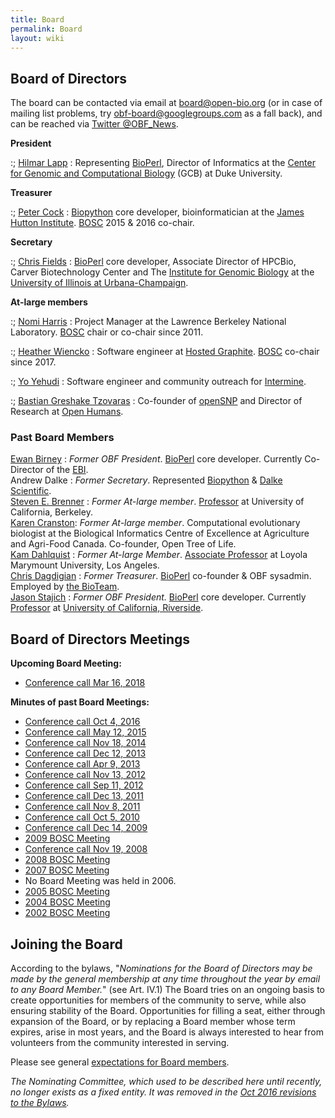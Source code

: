 ```yaml
---
title: Board
permalink: Board
layout: wiki
---
```


## Board of Directors

The board can be contacted via email at <board@open-bio.org> (or in case
of mailing list problems, try <obf-board@googlegroups.com> as a fall
back), and can be reached via [Twitter
@OBF_News](https://twitter.com/OBF_news).

**President**

:; [Hilmar Lapp](http://lappland.io/) : Representing
[BioPerl](https://bioperl.org "wikilink"), Director of Informatics at
the [Center for Genomic and Computational
Biology](http://genome.duke.edu/) (GCB) at Duke University.

**Treasurer**

:; <span class="plainlinks">[Peter
Cock](http://www.hutton.ac.uk/staff/peter-cock)</span> :
[Biopython](bp:Biopython "wikilink") core developer, bioinformatician at
the [James Hutton Institute](http://www.hutton.ac.uk/).
[BOSC](BOSC "wikilink") 2015 & 2016 co-chair.

**Secretary**

:; [Chris Fields](http://hpcbio.illinois.edu/people) :
[BioPerl](http://bioperl.org) core developer, Associate Director of
HPCBio, Carver Biotechnology Center and The [Institute for Genomic
Biology](http://www.igb.illinois.edu/) at the [University of Illinois at
Urbana-Champaign](http://www.uiuc.edu/).

**At-large members**

:; <span class="plainlinks">[Nomi
Harris](http://www.linkedin.com/in/nomiharris)</span> : Project Manager
at the Lawrence Berkeley National Laboratory. [BOSC](BOSC "wikilink")
chair or co-chair since 2011.

:; <span class="plainlinks">[Heather
Wiencko](https://twitter.com/hlwiencko)</span> : Software engineer at
[Hosted Graphite](https://www.hostedgraphite.com).
[BOSC](BOSC "wikilink") co-chair since 2017.

:; <span class="plainlinks">[Yo
Yehudi](https://twitter.com/yoyehudi)</span> : Software engineer and
community outreach for [Intermine](http://intermine.org/).

:; <span class="plainlinks">[Bastian Greshake
Tzovaras](https://twitter.com/gedankenstuecke)</span> : Co-founder of
[openSNP](https://openSNP.org) and Director of Research at [Open
Humans](https://www.openhumans.org).

### Past Board Members

<span class="plainlinks">[Ewan Birney](https://en.wikipedia.org/wiki/Ewan_Birney)</span> : *Former OBF President*. [BioPerl](http://bioperl.org) core developer. Currently Co-Director of the [EBI](http://www.ebi.ac.uk).  
Andrew Dalke : *Former Secretary*. Represented [Biopython](http://www.biopython.org) & [Dalke Scientific](http://www.dalkescientific.com).  
<span class="plainlinks">[Steven E. Brenner](http://compbio.berkeley.edu)</span> : *Former At-large member*. [Professor](http://compbio.berkeley.edu) at University of California, Berkeley.  
<span class="plainlinks">[Karen Cranston](http://kcranston.github.io)</span>: *Former At-large member*. Computational evolutionary biologist at the Biological Informatics Centre of Excellence at Agriculture and Agri-Food Canada. Co-founder, Open Tree of Life.  
[Kam Dahlquist](User%3AKdahlquist "wikilink") : *Former At-large Member*. [Associate Professor](http://myweb.lmu.edu/kdahlqui/) at Loyola Marymount University, Los Angeles.  
[Chris Dagdigian](bp:Chris_Dagdigian "wikilink") : *Former Treasurer*. [BioPerl](https://bioperl.org "wikilink") co-founder & OBF sysadmin. Employed by [the BioTeam](http://www.bioteam.net).  
<span class="plainlinks">[Jason Stajich](http://lab.stajich.org/home/people/jason-stajich/)</span> : *Former OBF President.* [BioPerl](https://bioperl.org "wikilink") core developer. Currently [Professor](http://stajichlab.fungalgenomes.org) at [University of California, Riverside](http://www.ucr.edu/).  

## Board of Directors Meetings

**Upcoming Board Meeting:**

- [ Conference call Mar 16, 2018](Minutes:2018_Mar_ConfCall "wikilink")

**Minutes of past Board Meetings:**

- [ Conference call Oct 4, 2016](Minutes:2016_Oct_ConfCall "wikilink")
- [ Conference call May 12, 2015](Minutes:2015_May_ConfCall "wikilink")
- [ Conference call Nov 18, 2014](Minutes:2014_Nov_ConfCall "wikilink")
- [ Conference call Dec 12, 2013](Minutes:2013_Dec_ConfCall "wikilink")
- [ Conference call Apr 9, 2013](Minutes:2013_Apr_ConfCall "wikilink")
- [ Conference call Nov 13, 2012](Minutes:2012_Nov_ConfCall "wikilink")
- [ Conference call Sep 11, 2012](Minutes:2012_Sep_ConfCall "wikilink")
- [ Conference call Dec 13, 2011](Minutes:2011_Dec_ConfCall "wikilink")
- [ Conference call Nov 8, 2011](Minutes:2011_ConfCall "wikilink")
- [ Conference call Oct 5, 2010](Minutes:2010_ConfCall "wikilink")
- [Conference call Dec 14, 2009](Minutes:2009_ConfCall "wikilink")
- [ 2009 BOSC Meeting](Minutes:2009_BOSC_Meeting "wikilink")
- [Conference call Nov 19, 2008](Minutes:2008_ConfCall "wikilink")
- [ 2008 BOSC Meeting](Minutes:2008_BOSC_Meeting "wikilink")
- [ 2007 BOSC Meeting](Minutes:2007_BOSC_Meeting "wikilink")
- No Board Meeting was held in 2006.
- [ 2005 BOSC Meeting](Minutes:2005_BOSC_Meeting "wikilink")
- [ 2004 BOSC Meeting](Minutes:2004_BOSC_Meeting "wikilink")
- [ 2002 BOSC Meeting](Minutes:2002_BOSC_Meeting "wikilink")

## Joining the Board

According to the bylaws, "*Nominations for the Board of Directors may be
made by the general membership at any time throughout the year by email
to any Board Member.*" (see Art. IV.1) The Board tries on an ongoing
basis to create opportunities for members of the community to serve,
while also ensuring stability of the Board. Opportunities for filling a
seat, either through expansion of the Board, or by replacing a Board
member whose term expires, arise in most years, and the Board is always
interested to hear from volunteers from the community interested in
serving.

Please see general [expectations for Board
members](Board/Expectations "wikilink").

*The Nominating Committee, which used to be described here until
recently, no longer exists as a fixed entity. It was removed in the [Oct
2016 revisions to the Bylaws](https://github.com/OBF/obf-docs/pull/28).*
